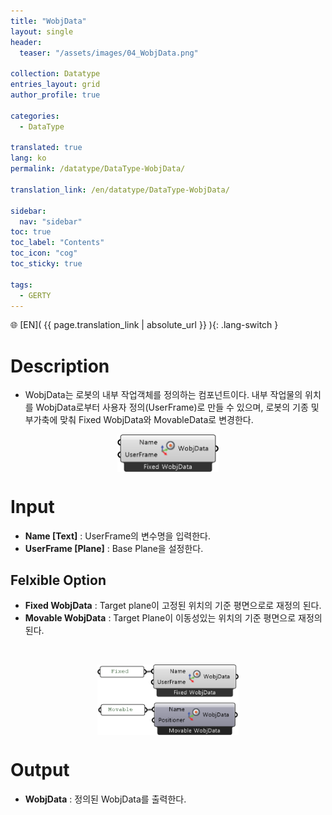 ```yaml
---
title: "WobjData"
layout: single
header:
  teaser: "/assets/images/04_WobjData.png"

collection: Datatype
entries_layout: grid
author_profile: true

categories:
  - DataType

translated: true
lang: ko
permalink: /datatype/DataType-WobjData/

translation_link: /en/datatype/DataType-WobjData/

sidebar:
  nav: "sidebar"
toc: true
toc_label: "Contents"
toc_icon: "cog"
toc_sticky: true

tags: 
  - GERTY
---
```


🌐 [EN]( {{ page.translation_link | absolute_url }} ){: .lang-switch }

# Description

* WobjData는 로봇의 내부 작업객체를 정의하는 컴포넌트이다. 내부 작업물의 위치를 WobjData로부터 사용자 정의(UserFrame)로 만들 수 있으며, 로봇의 기종 및 부가축에 맞춰 Fixed WobjData와 MovableData로 변경한다.

<p align="center">  <img src="/assets/images/04_WobjData.png" align="center" width="32%"></p>


# Input

* **Name [Text]** : UserFrame의 변수명을 입력한다.
* **UserFrame [Plane]** : Base Plane을 설정한다.

## Felxible Option

* **Fixed WobjData** : Target plane이 고정된 위치의 기준 평면으로로 재정의 된다.
* **Movable WobjData** : Target Plane이 이동성있는 위치의 기준 평면으로 재정의 된다.
<br>
<p align="center">  <img src="/assets/images/wobj_movable.png" align="center" width="45%"></p>

# Output

* **WobjData** : 정의된 WobjData를 출력한다.

